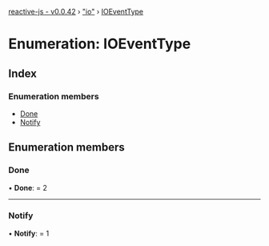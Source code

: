 [reactive-js - v0.0.42](../README.md) › ["io"](../modules/_io_.md) › [IOEventType](_io_.ioeventtype.md)

# Enumeration: IOEventType

## Index

### Enumeration members

* [Done](_io_.ioeventtype.md#done)
* [Notify](_io_.ioeventtype.md#notify)

## Enumeration members

###  Done

• **Done**: = 2

___

###  Notify

• **Notify**: = 1
